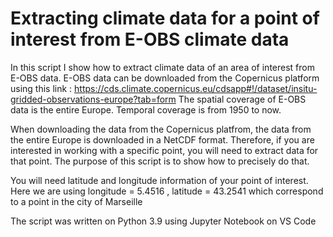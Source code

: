 # Extracting climate data for a point of interest from E-OBS climate data
In this script I show how to extract climate data of an area of interest from E-OBS data.
E-OBS data can be downloaded from the Copernicus platform using this link : https://cds.climate.copernicus.eu/cdsapp#!/dataset/insitu-gridded-observations-europe?tab=form
The spatial coverage of E-OBS data is the entire Europe. Temporal coverage is from 1950 to now.

When downloading the data from the Copernicus platfrom, the data from the entire Europe is downloaded in a NetCDF format. Therefore, if you are interested in working with a specific point, you will need to extract data for that point. The purpose of this script is to show how to precisely do that.

You will need latitude and longitude information of your point of interest. Here we are using longitude = 5.4516 , latitude = 43.2541 which correspond to a point in the city of Marseille

The script was written on Python 3.9 using Jupyter Notebook on VS Code
